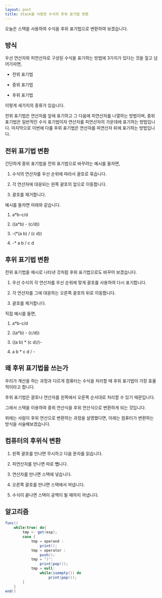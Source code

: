 ```yaml
---
layout: post
title: Stack을 사용한 수식의 후위 표기법 변환
---
```


오늘은 스택을 사용하여 수식을 후위 표기법으로 변환하여 보겠습니다.

## 방식

우선 연산자와 피연산자로 구성된 수식을 표기하는 방법에 3가지가 있다는 것을 짚고 넘어가자면,

* 전위 표기법

* 중위 표기법

* 후위 표기법

이렇게 세가지의 종류가 있습니다.

전위 표기법은 연산자를 앞에 표기하고 그 다음에 피연산자를 나열하는 방법이며,
중위 표기법은 일반적인 수식 표기법이자 연산자를 피연산자의 가운데에 표기하는 방법입니다.
마지막으로 이번에 다룰 후위 표기법은 연산자를 피연산자 뒤에 표기하는 방법입니다.

## 전위 표기법 변환

간단하게 중위 표기법을 전위 표기법으로 바꾸려는 예시를 들자면,

1. 수식의 연산자를 우선 순위에 따라서 괄호로 묶습니다.

1. 각 연산자에 대응되는 왼쪽 괄호의 앞으로 이동합니다.

1. 괄호를 제거합니다.

예시를 들자면 아래와 같습니다.

1. a*b-c/d

1. ((a*b) - (c/d))

1. -(*(a b) / (c d))

1. -* a b / c d

## 후위 표기법 변환

전위 표기법을 예시로 나타낸 것처럼 후위 표기법으로도 바꾸어 보겠습니다.

1. 우선 수식의 각 연산자를 우선 순위에 맞게 괄호를 사용하여 다시 표기합니다.

1. 각 연산자를 그에 대응하는 오른쪽 괄호의 뒤로 이동합니다.

1. 괄호를 제거합니다.

직접 예시를 들면,

1. a*b-c/d

1. ((a*b) - (c/d))

1. ((a b) * (c d)/)-

1. a b * c d / -

## 왜 후위 표기법을 쓰는가

우리가 계산을 하는 과정과 다르게 컴퓨터는 수식을 처리할 때 후위 표기법이 가장 효율적이라고 합니다.

후위 표기법은 괄호나 연산자를 왼쪽에서 오른쪽 순서대로 처리할 수 있기 때문입니다.

그래서 스택을 이용하여 중위 연산식을 후위 연산식으로 변환하게 되는 것입니다.

위에는 사람이 후위 연산으로 변환하는 과정을 설명했다면, 아래는 컴퓨터가 변환하는 방식을 서술해보겠습니다.

## 컴퓨터의 후위식 변환

1. 왼쪽 괄호를 만나면 무시하고 다음 문자를 읽습니다.

1. 피연산자를 만나면 따로 뺍니다.

1. 연산자를 만나면 스택에 넣습니다.

1. 오른쪽 괄호를 만나면 스택에서 꺼냅니다.

1. 수식이 끝나면 스택이 공백이 될 때까지 꺼냅니다.

## 알고리즘

```java
func()
    while(true) do{
        tmp <- get(exp);
        case {
            tmp = operand :
                print();
            tmp = operator : 
                push();
            tmp = ")":
                print(pop());
            tmp = null:
                while(isempty()) do
                    print(pop());
        }
    }
end()
```